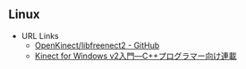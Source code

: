 
## Linux
- URL Links
  - [OpenKinect/libfreenect2 - GitHub](https://github.com/OpenKinect/libfreenect2)
  - [Kinect for Windows v2入門―C++プログラマー向け連載](https://www.buildinsider.net/small/kinectv2cpp)



